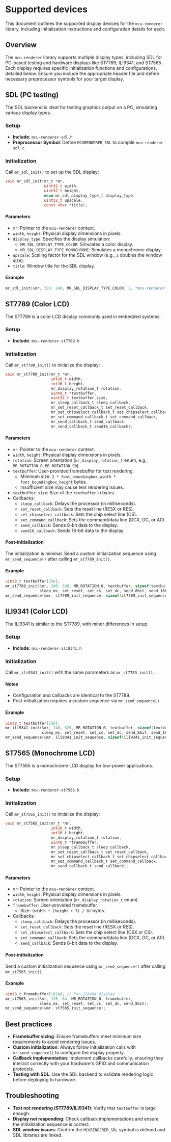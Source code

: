 # Supported devices

This document outlines the supported display devices for the `mcu-renderer` library, including initialization instructions and configuration details for each.

## Overview

The `mcu-renderer` library supports multiple display types, including SDL for PC-based testing and hardware displays like ST7789, ILI9341, and ST7565. Each display requires specific initialization functions and configurations, detailed below. Ensure you include the appropriate header file and define necessary preprocessor symbols for your target display.

## SDL (PC testing)

The SDL backend is ideal for testing graphics output on a PC, simulating various display types.

### Setup
- **Include**: `mcu-renderer-sdl.h`
- **Preprocessor Symbol**: Define `MCURENDERER_SDL` to compile `mcu-renderer-sdl.c`.

### Initialization
Call `mr_sdl_init()` to set up the SDL display:

```c
void mr_sdl_init(mr_t *mr,
                 uint32_t width,
                 uint32_t height,
                 enum mr_sdl_display_type_t display_type,
                 uint32_t upscale,
                 const char *title);
```

#### Parameters
- `mr`: Pointer to the `mcu-renderer` context.
- `width`, `height`: Physical display dimensions in pixels.
- `display_type`: Specifies the display simulation:
  - `MR_SDL_DISPLAY_TYPE_COLOR`: Simulates a color display.
  - `MR_SDL_DISPLAY_TYPE_MONOCHROME`: Simulates a monochrome display.
- `upscale`: Scaling factor for the SDL window (e.g., `2` doubles the window size).
- `title`: Window title for the SDL display.

#### Example
```c
mr_sdl_init(&mr, 320, 240, MR_SDL_DISPLAY_TYPE_COLOR, 2, "mcu-renderer Test");
```

## ST7789 (Color LCD)

The ST7789 is a color LCD display commonly used in embedded systems.

### Setup
- **Include**: `mcu-renderer-st7789.h`

### Initialization
Call `mr_st7789_init()` to initialize the display:

```c
void mr_st7789_init(mr_t *mr,
                    int16_t width,
                    int16_t height,
                    mr_display_rotation_t rotation,
                    uint8_t *textbuffer,
                    uint32_t textbuffer_size,
                    mr_sleep_callback_t sleep_callback,
                    mr_set_reset_callback_t set_reset_callback,
                    mr_set_chipselect_callback_t set_chipselect_callback,
                    mr_set_command_callback_t set_command_callback,
                    mr_send_callback_t send_callback,
                    mr_send_callback_t send16_callback);
```

#### Parameters
- `mr`: Pointer to the `mcu-renderer` context.
- `width`, `height`: Physical display dimensions in pixels.
- `rotation`: Screen orientation (`mr_display_rotation_t` enum, e.g., `MR_ROTATION_0`, `MR_ROTATION_90`).
- `textbuffer`: User-provided framebuffer for text rendering.
  - Minimum size: `2 * font_boundingbox_width * font_boundingbox_height` bytes.
  - Insufficient size may cause text rendering issues.
- `textbuffer_size`: Size of the `textbuffer` in bytes.
- Callbacks:
  - `sleep_callback`: Delays the processor (in milliseconds).
  - `set_reset_callback`: Sets the reset line (RESX or RES).
  - `set_chipselect_callback`: Sets the chip select line (CS).
  - `set_command_callback`: Sets the command/data line (DCX, DC, or A0).
  - `send_callback`: Sends 8-bit data to the display.
  - `send16_callback`: Sends 16-bit data to the display.

#### Post-initialization
The initialization is minimal. Send a custom initialization sequence using `mr_send_sequence()` after calling `mr_st7789_init()`.

#### Example
```c
uint8_t textbuffer[256];
mr_st7789_init(&mr, 240, 320, MR_ROTATION_0, textbuffer, sizeof(textbuffer),
               sleep_ms, set_reset, set_cs, set_dc, send_8bit, send_16bit);
mr_send_sequence(&mr, st7789_init_sequence, sizeof(st7789_init_sequence));
```

## ILI9341 (Color LCD)

The ILI9341 is similar to the ST7789, with minor differences in setup.

### Setup
- **Include**: `mcu-renderer-ili9341.h`

### Initialization
Call `mr_ili9341_init()` with the same parameters as `mr_st7789_init()`.

#### Notes
- Configuration and callbacks are identical to the ST7789.
- Post-initialization requires a custom sequence via `mr_send_sequence()`.

#### Example
```c
uint8_t textbuffer[256];
mr_ili9341_init(&mr, 240, 320, MR_ROTATION_0, textbuffer, sizeof(textbuffer),
                sleep_ms, set_reset, set_cs, set_dc, send_8bit, send_16bit);
mr_send_sequence(&mr, ili9341_init_sequence, sizeof(ili9341_init_sequence));
```

## ST7565 (Monochrome LCD)

The ST7565 is a monochrome LCD display for low-power applications.

### Setup
- **Include**: `mcu-renderer-st7565.h`

### Initialization
Call `mr_st7565_init()` to initialize the display:

```c
void mr_st7565_init(mr_t *mr,
                    int16_t width,
                    int16_t height,
                    mr_display_rotation_t rotation,
                    uint8_t *framebuffer,
                    mr_sleep_callback_t sleep_callback,
                    mr_set_reset_callback_t set_reset_callback,
                    mr_set_chipselect_callback_t set_chipselect_callback,
                    mr_set_command_callback_t set_command_callback,
                    mr_send_callback_t send_callback);
```

#### Parameters
- `mr`: Pointer to the `mcu-renderer` context.
- `width`, `height`: Physical display dimensions in pixels.
- `rotation`: Screen orientation (`mr_display_rotation_t` enum).
- `framebuffer`: User-provided framebuffer.
  - Size: `(width * (height + 7) / 8)` bytes.
- Callbacks:
  - `sleep_callback`: Delays the processor (in milliseconds).
  - `set_reset_callback`: Sets the reset line (RESX or RES).
  - `set_chipselect_callback`: Sets the chip select line (CSX or CS).
  - `set_command_callback`: Sets the command/data line (DCX, DC, or A0).
  - `send_callback`: Sends 8-bit data to the display.

#### Post-initialization
Send a custom initialization sequence using `mr_send_sequence()` after calling `mr_st7565_init()`.

#### Example
```c
uint8_t framebuffer[1024]; // For 128x64 display
mr_st7565_init(&mr, 128, 64, MR_ROTATION_0, framebuffer,
               sleep_ms, set_reset, set_cs, set_dc, send_8bit);
mr_send_sequence(&mr, st7565_init_sequence);
```

## Best practices
- **Framebuffer sizing**: Ensure framebuffers meet minimum size requirements to avoid rendering issues.
- **Custom initialization**: Always follow initialization calls with `mr_send_sequence()` to configure the display properly.
- **Callback implementation**: Implement callbacks carefully, ensuring they interact correctly with your hardware's GPIO and communication protocols.
- **Testing with SDL**: Use the SDL backend to validate rendering logic before deploying to hardware.

## Troubleshooting
- **Text not rendering (ST7789/ILI9341)**: Verify that `textbuffer` is large enough.
- **Display not responding**: Check callback implementations and ensure the initialization sequence is correct.
- **SDL window issues**: Confirm the `MCURENDERER_SDL` symbol is defined and SDL libraries are linked.
